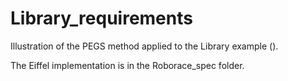 # Library_requirements

Illustration of the PEGS method applied to the Library example ().

The Eiffel implementation is in the Roborace_spec folder.
